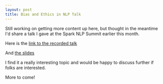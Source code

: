 ```yaml
---
layout: post
title: Bias and Ethics in NLP Talk
---
```


Still working on getting more content up here, but thought in the meantime I'd share a talk I gave at the Spark NLP Summit earlier this month.

Here is the [link to the recorded talk](https://www.nlpsummit.org/new-methods-old-problems-ethics-and-bias-in-modern-natural-language-processing/)

And [the slides](https://docs.google.com/presentation/d/1aoI7xMvg76lOZ-2F9vQEsfa2W_c9Dd4AcgsPJoI30cA)

I find it a really interesting topic and would be happy to discuss further if folks are interested.

More to come!